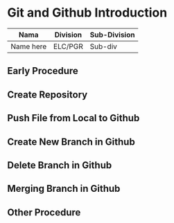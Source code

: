 # Git and Github Introduction

| Nama  | Division        | Sub-Division  |
| ----- | ---------- | ---------- |
| Name here   | ELC/PGR | Sub-div |

## Early Procedure

## Create Repository

## Push File from Local to Github

## Create New Branch in Github 

## Delete Branch in Github

## Merging Branch in Github

## Other Procedure
